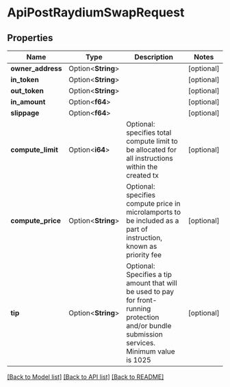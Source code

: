 # ApiPostRaydiumSwapRequest

## Properties

Name | Type | Description | Notes
------------ | ------------- | ------------- | -------------
**owner_address** | Option<**String**> |  | [optional]
**in_token** | Option<**String**> |  | [optional]
**out_token** | Option<**String**> |  | [optional]
**in_amount** | Option<**f64**> |  | [optional]
**slippage** | Option<**f64**> |  | [optional]
**compute_limit** | Option<**i64**> | Optional: specifies total compute limit to be allocated for all instructions within the created tx | [optional]
**compute_price** | Option<**String**> | Optional: specifies compute price in microlamports to be included as a part of instruction, known as priority fee | [optional]
**tip** | Option<**String**> | Optional: Specifies a tip amount that will be used to pay for front-running protection and/or bundle submission services. Minimum value is 1025 | [optional]

[[Back to Model list]](../README.md#documentation-for-models) [[Back to API list]](../README.md#documentation-for-api-endpoints) [[Back to README]](../README.md)


